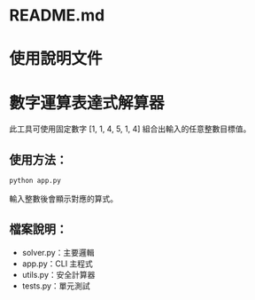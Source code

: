 # README.md
# 使用說明文件

# 數字運算表達式解算器

此工具可使用固定數字 [1, 1, 4, 5, 1, 4] 組合出輸入的任意整數目標值。

## 使用方法：
```bash
python app.py
```
輸入整數後會顯示對應的算式。

## 檔案說明：
- solver.py：主要邏輯
- app.py：CLI 主程式
- utils.py：安全計算器
- tests.py：單元測試
